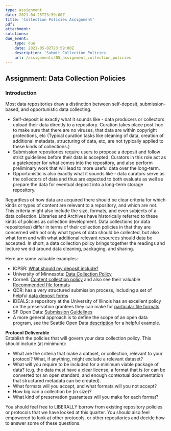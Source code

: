 ```yaml
---
type: assignment
date: 2021-04-25T23:59:00Z
title: 'Collection Policies Assignment'
pdf:
attachment:
solutions:
due_event: 
    type: due
    date: 2021-05-02T23:59:00Z
    description: 'Submit Collection Policies'
    url: /assignments/05_assignment_collection_policies
---
```

## Assignment: Data Collection Policies

### Introduction        
Most data repositories draw a distinction between self-deposit, submission-based, and opportunistic data collecting.

- Self-deposit is exactly what it sounds like - data producers or collectors upload their data directly to a repository. Curation takes place post-hoc to make sure that there are no viruses, that data are within copyright protections, etc (Typical curation tasks like cleaning of data, creation of additional metadata, structuring of data, etc, are not typically applied to these kinds of collections.)
- Submission repositories require users to propose a deposit and follow strict guidelines before their data is accepted. Curators in this role act as a gatekeeper for what comes into the repository, and also perform preliminary work that will lead to more useful data over the long-term.
- Opportunistic is also exactly what it sounds like - data curators serve as the collectors of data and thus are expected to both evaluate as well as prepare the data for eventual deposit into a long-term storage repository.

Regardless of how data are acquired there should be clear criteria for which kinds or types of content are relevant to a repository, and which are not. This criteria might also include the size, formats, and even subjects of a data collection. Libraries and Archives have historically referred to these kinds of policies as collection development. Data collections (or data repositories) differ in terms of their collection policies in that they are concerned with not only what types of data should be collected, but also what form and with what additional relevant resources should data be accepted. In short, a data collection policy brings together the readings and lecture we did around data cleaning, packaging, and sharing.

Here are some valuable examples:        

- ICPSR: [What should my deposit include?](http://www.icpsr.umich.edu/icpsrweb/deposit/)
- University of Minnesota: [Data Collection Policy](https://conservancy.umn.edu/pages/drum/policies/#data-collection-policy)
- Cornell: [Content collection policy](http://guides.library.cornell.edu/ecommons/contentpolicy) and also see their valuable [Recommended file formats](http://guides.library.cornell.edu/ecommons/formats)
- QDR: has a very structured submission process, including a set of helpful [data deposit forms](https://qdr.syr.edu/deposit/process)
- IDEALS: a repository at the University of Illinois has an excellent policy on the preservation grantees they can make for [particular file formats](https://wiki.illinois.edu/wiki/display/IDEALS/Digital+Preservation+Support+Policy#DigitalPreservationSupportPolicy-Category1)
- SF Open Data: [Submission Guidelines](https://datasf.org/publishing/submission-guidelines/)
- A more general approach is to define the scope of an open data program, see the Seattle Open Data [description](http://www.seattle.gov/tech/initiatives/open-data/about-the-open-data-program) for a helpful example. 

**Protocol Deliverable**      
Establish the policies that will govern your data collection policy. This should include (at minimum):

- What are the criteria that make a dataset, or collection, relevant to your protocol? What, if anything, might exclude a relevant dataset?
- What will you require to be included for a minimum viable package of data? (e.g. the data must have a clear license, a format that is (or can be converted to) an open standard, and enough contextual documentation that structured metadata can be created).
- What formats will you accept, and what formats will you not accept?
- How big can a collection be (in size)?
- What kind of preservation guarantees will you make for each format?

You should feel free to LIBERALLY borrow from existing repository policies or protocols that we have looked at this quarter. You should also feel empowered to look at other protocols, or other repositories and decide how to answer some of these questions.

